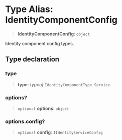 # Type Alias: IdentityComponentConfig

> **IdentityComponentConfig**: `object`

Identity component config types.

## Type declaration

### type

> **type**: *typeof* `IdentityComponentType.Service`

### options?

> `optional` **options**: `object`

### options.config?

> `optional` **config**: `IIdentityServiceConfig`
